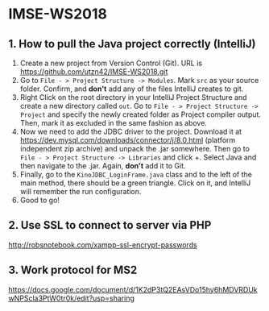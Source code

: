 # IMSE-WS2018
## 1. How to pull the Java project correctly (IntelliJ)
1. Create a new project from Version Control (Git). URL is https://github.com/utzn42/IMSE-WS2018.git
2. Go to ```File - > Project Structure -> Modules```. Mark ```src``` as your source folder. Confirm, and **don't** add any of the files IntelliJ creates to git.
3. Right Click on the root directory in your IntelliJ Project Structure and create a new directory called ```out```. Go to ```File - > Project Structure -> Project``` and specify the newly created folder as Project compiler output. Then, mark it as excluded in the same fashion as above.
4. Now we need to add the JDBC driver to the project. Download it at https://dev.mysql.com/downloads/connector/j/8.0.html (platform independent zip archive) and unpack the .jar somewhere. Then go to ```File - > Project Structure -> Libraries``` and click +. Select Java and then navigate to the .jar. Again, **don't** add it to Git.
5. Finally, go to the ```KinoJDBC_LoginFrame.java``` class and to the left of the main method, there should be a green triangle. Click on it, and IntelliJ will remember the run configuration.
6. Good to go!

## 2. Use SSL to connect to server via PHP
http://robsnotebook.com/xampp-ssl-encrypt-passwords

## 3. Work protocol for MS2
https://docs.google.com/document/d/1K2dP3tQ2EAsVDo15hy6hMDVRDUkwNPScla3PtW0tr0k/edit?usp=sharing
